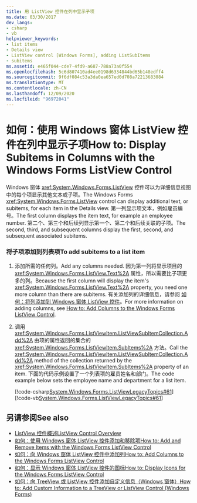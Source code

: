 ```yaml
---
title: 用 ListView 控件在列中显示子项
ms.date: 03/30/2017
dev_langs:
- csharp
- vb
helpviewer_keywords:
- list items
- Details view
- ListView control [Windows Forms], adding ListSubItems
- subitems
ms.assetid: e465f044-cde7-4fd9-a687-788a73a0f554
ms.openlocfilehash: 5c6d807410ad4ee0198d6334844bd65b148edff4
ms.sourcegitcommit: 9f6df084c53a3da0ea657ed0d708a72213683084
ms.translationtype: MT
ms.contentlocale: zh-CN
ms.lasthandoff: 12/09/2020
ms.locfileid: "96972041"
---
```

# <a name="how-to-display-subitems-in-columns-with-the-windows-forms-listview-control"></a><span data-ttu-id="1e2de-102">如何：使用 Windows 窗体 ListView 控件在列中显示子项</span><span class="sxs-lookup"><span data-stu-id="1e2de-102">How to: Display Subitems in Columns with the Windows Forms ListView Control</span></span>
<span data-ttu-id="1e2de-103">Windows 窗体 <xref:System.Windows.Forms.ListView> 控件可以为详细信息视图中的每个项显示其他文本或子项。</span><span class="sxs-lookup"><span data-stu-id="1e2de-103">The Windows Forms <xref:System.Windows.Forms.ListView> control can display additional text, or subitems, for each item in the Details view.</span></span> <span data-ttu-id="1e2de-104">第一列显示项文本，例如雇员编号。</span><span class="sxs-lookup"><span data-stu-id="1e2de-104">The first column displays the item text, for example an employee number.</span></span> <span data-ttu-id="1e2de-105">第二个、第三个和后续列显示第一个、第二个和后续关联的子项。</span><span class="sxs-lookup"><span data-stu-id="1e2de-105">The second, third, and subsequent columns display the first, second, and subsequent associated subitems.</span></span>  
  
### <a name="to-add-subitems-to-a-list-item"></a><span data-ttu-id="1e2de-106">将子项添加到列表项</span><span class="sxs-lookup"><span data-stu-id="1e2de-106">To add subitems to a list item</span></span>  
  
1. <span data-ttu-id="1e2de-107">添加所需的任何列。</span><span class="sxs-lookup"><span data-stu-id="1e2de-107">Add any columns needed.</span></span> <span data-ttu-id="1e2de-108">因为第一列将显示项目的 <xref:System.Windows.Forms.ListView.Text%2A> 属性，所以需要比子项更多的列。</span><span class="sxs-lookup"><span data-stu-id="1e2de-108">Because the first column will display the item's <xref:System.Windows.Forms.ListView.Text%2A> property, you need one more column than there are subitems.</span></span> <span data-ttu-id="1e2de-109">有关添加列的详细信息，请参阅 [如何：将列添加到 Windows 窗体 ListView 控件](how-to-add-columns-to-the-windows-forms-listview-control.md)。</span><span class="sxs-lookup"><span data-stu-id="1e2de-109">For more information on adding columns, see [How to: Add Columns to the Windows Forms ListView Control](how-to-add-columns-to-the-windows-forms-listview-control.md).</span></span>  
  
2. <span data-ttu-id="1e2de-110">调用 <xref:System.Windows.Forms.ListViewItem.ListViewSubItemCollection.Add%2A> 由项的属性返回的集合的 <xref:System.Windows.Forms.ListViewItem.SubItems%2A> 方法。</span><span class="sxs-lookup"><span data-stu-id="1e2de-110">Call the <xref:System.Windows.Forms.ListViewItem.ListViewSubItemCollection.Add%2A> method of the collection returned by the <xref:System.Windows.Forms.ListViewItem.SubItems%2A> property of an item.</span></span> <span data-ttu-id="1e2de-111">下面的代码示例设置了一个列表项的雇员姓名和部门。</span><span class="sxs-lookup"><span data-stu-id="1e2de-111">The code example below sets the employee name and department for a list item.</span></span>  
  
     [!code-csharp[System.Windows.Forms.ListViewLegacyTopics#61](~/samples/snippets/csharp/VS_Snippets_Winforms/System.Windows.Forms.ListViewLegacyTopics/CS/Class1.cs#61)]
     [!code-vb[System.Windows.Forms.ListViewLegacyTopics#61](~/samples/snippets/visualbasic/VS_Snippets_Winforms/System.Windows.Forms.ListViewLegacyTopics/VB/Class1.vb#61)]  
  
## <a name="see-also"></a><span data-ttu-id="1e2de-112">另请参阅</span><span class="sxs-lookup"><span data-stu-id="1e2de-112">See also</span></span>

- [<span data-ttu-id="1e2de-113">ListView 控件概述</span><span class="sxs-lookup"><span data-stu-id="1e2de-113">ListView Control Overview</span></span>](listview-control-overview-windows-forms.md)
- [<span data-ttu-id="1e2de-114">如何：使用 Windows 窗体 ListView 控件添加和移除项</span><span class="sxs-lookup"><span data-stu-id="1e2de-114">How to: Add and Remove Items with the Windows Forms ListView Control</span></span>](how-to-add-and-remove-items-with-the-windows-forms-listview-control.md)
- [<span data-ttu-id="1e2de-115">如何：向 Windows 窗体 ListView 控件中添加列</span><span class="sxs-lookup"><span data-stu-id="1e2de-115">How to: Add Columns to the Windows Forms ListView Control</span></span>](how-to-add-columns-to-the-windows-forms-listview-control.md)
- [<span data-ttu-id="1e2de-116">如何：显示 Windows 窗体 ListView 控件的图标</span><span class="sxs-lookup"><span data-stu-id="1e2de-116">How to: Display Icons for the Windows Forms ListView Control</span></span>](how-to-display-icons-for-the-windows-forms-listview-control.md)
- [<span data-ttu-id="1e2de-117">如何：向 TreeView 或 ListView 控件添加自定义信息（Windows 窗体）</span><span class="sxs-lookup"><span data-stu-id="1e2de-117">How to: Add Custom Information to a TreeView or ListView Control (Windows Forms)</span></span>](add-custom-information-to-a-treeview-or-listview-control-wf.md)
